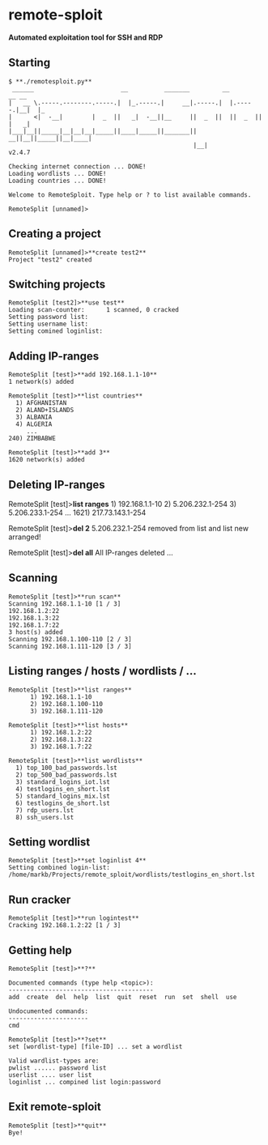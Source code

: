 # remote-sploit 
**Automated exploitation tool for SSH and RDP**

## Starting
	$ **./remotesploit.py**
	 ______                        __          _______         __         __ __   
	|   __ \.-----.--------.-----.|  |_.-----.|     __|.-----.|  |.-----.|__|  |_ 
	|      <|  -__|        |  _  ||   _|  -__||__     ||  _  ||  ||  _  ||  |   _|
	|___|__||_____|__|__|__|_____||____|_____||_______||   __||__||_____||__|____|
		                                               |__|                        v2.4.7

	Checking internet connection ... DONE!
	Loading wordlists ... DONE!
	Loading countries ... DONE!

	Welcome to RemoteSploit. Type help or ? to list available commands.

	RemoteSplit [unnamed]>

## Creating a project
	RemoteSplit [unnamed]>**create test2**
	Project "test2" created

## Switching projects
	RemoteSplit [test2]>**use test**
	Loading scan-counter:      1 scanned, 0 cracked
	Setting password list:     
	Setting username list:     
	Setting comined loginlist: 

## Adding IP-ranges
	RemoteSplit [test]>**add 192.168.1.1-10**
	1 network(s) added

	RemoteSplit [test]>**list countries**
	  1) AFGHANISTAN
	  2) ALAND+ISLANDS
	  3) ALBANIA
	  4) ALGERIA
	     ...
	240) ZIMBABWE

	RemoteSplit [test]>**add 3**
	1620 network(s) added

## Deleting IP-ranges
RemoteSplit [test]>**list ranges**
      1) 192.168.1.1-10
      2) 5.206.232.1-254
      3) 5.206.233.1-254
         ...
   1621) 217.73.143.1-254

RemoteSplit [test]>**del 2**
5.206.232.1-254 removed from list and list new arranged!

RemoteSplit [test]>**del all**
All IP-ranges deleted ... 

## Scanning
	RemoteSplit [test]>**run scan**
	Scanning 192.168.1.1-10 [1 / 3]
	192.168.1.2:22
	192.168.1.3:22
	192.168.1.7:22
	3 host(s) added
	Scanning 192.168.1.100-110 [2 / 3]
	Scanning 192.168.1.111-120 [3 / 3]

## Listing ranges / hosts / wordlists / ...

	RemoteSplit [test]>**list ranges**
		  1) 192.168.1.1-10
		  2) 192.168.1.100-110
		  3) 192.168.1.111-120

	RemoteSplit [test]>**list hosts**
		  1) 192.168.1.2:22
		  2) 192.168.1.3:22
		  3) 192.168.1.7:22

	RemoteSplit [test]>**list wordlists**
	  1) top_100_bad_passwords.lst
	  2) top_500_bad_passwords.lst
	  3) standard_logins_iot.lst
	  4) testlogins_en_short.lst
	  5) standard_logins_mix.lst
	  6) testlogins_de_short.lst
	  7) rdp_users.lst
	  8) ssh_users.lst

## Setting wordlist
	RemoteSplit [test]>**set loginlist 4**
	Setting combined login-list: /home/markb/Projects/remote_sploit/wordlists/testlogins_en_short.lst

## Run cracker
	RemoteSplit [test]>**run logintest**
	Cracking 192.168.1.2:22 [1 / 3]

## Getting help
	RemoteSplit [test]>**?**

	Documented commands (type help <topic>):
	----------------------------------------
	add  create  del  help  list  quit  reset  run  set  shell  use

	Undocumented commands:
	----------------------
	cmd

	RemoteSplit [test]>**?set**
	set [wordlist-type] [file-ID] ... set a wordlist

	Valid wardlist-types are:
	pwlist ...... password list 
	userlist .... user list 
	loginlist ... compined list login:password 

## Exit remote-sploit
	RemoteSplit [test]>**quit**
	Bye!
